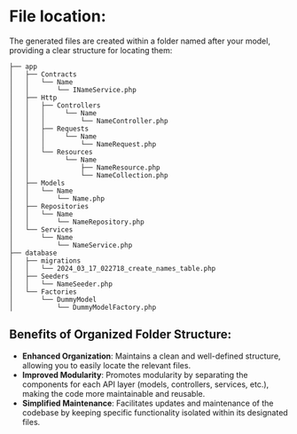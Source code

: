 # File location:

The generated files are created within a folder named after your model, providing a clear structure for locating them:

```
├── app
│   ├── Contracts
│   │   └── Name
│   │       └── INameService.php
│   ├── Http
│   │   ├── Controllers
│   │   │     └── Name
│   │   │         └── NameController.php
│   │   ├── Requests
│   │   │     └── Name
│   │   │         └── NameRequest.php
│   │   └── Resources
│   │         └── Name
│   │             ├── NameResource.php
│   │             └── NameCollection.php
│   ├── Models
│   │   └── Name
│   │       └── Name.php
│   ├── Repositories
│   │   └── Name
│   │       └── NameRepository.php
│   └── Services
│       └── Name
│           └── NameService.php
├── database
│   ├── migrations
│   │   └── 2024_03_17_022718_create_names_table.php
│   ├── Seeders
│   │   └── NameSeeder.php
│   └── Factories
│       └── DummyModel
│           └── DummyModelFactory.php
```

## Benefits of Organized Folder Structure:

- **Enhanced Organization**: Maintains a clean and well-defined structure, allowing you to easily locate the relevant
  files.
- **Improved Modularity**: Promotes modularity by separating the components for each API layer (models, controllers,
  services, etc.), making the code more maintainable and reusable.
- **Simplified Maintenance**: Facilitates updates and maintenance of the codebase by keeping specific functionality
  isolated within its designated files.